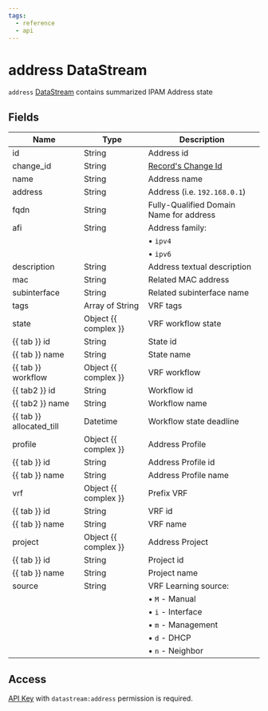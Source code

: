 ```yaml
---
tags:
  - reference
  - api
---
```

# address DataStream

`address` [DataStream](index.md) contains summarized IPAM Address state

## Fields

| Name                     | Type                 | Description                              |
| ------------------------ | -------------------- | ---------------------------------------- |
| id                       | String               | Address id                               |
| change_id                | String               | [Record's Change Id](index.md#change-id) |
| name                     | String               | Address name                             |
| address                  | String               | Address (i.e. `192.168.0.1`)             |
| fqdn                     | String               | Fully-Qualified Domain Name for address  |
| afi                      | String               | Address family:                          |
|                          |                      | &bull; `ipv4`                            |
|                          |                      | &bull; `ipv6`                            |
| description              | String               | Address textual description              |
| mac                      | String               | Related MAC address                      |
| subinterface             | String               | Related subinterface name                |
| tags                     | Array of String      | VRF tags                                 |
| state                    | Object {{ complex }} | VRF workflow state                       |
| {{ tab }} id             | String               | State id                                 |
| {{ tab }} name           | String               | State name                               |
| {{ tab }} workflow       | Object {{ complex }} | VRF workflow                             |
| {{ tab2 }} id            | String               | Workflow id                              |
| {{ tab2 }} name          | String               | Workflow name                            |
| {{ tab }} allocated_till | Datetime             | Workflow state deadline                  |
| profile                  | Object {{ complex }} | Address Profile                          |
| {{ tab }} id             | String               | Address Profile id                       |
| {{ tab }} name           | String               | Address Profile name                     |
| vrf                      | Object {{ complex }} | Prefix VRF                               |
| {{ tab }} id             | String               | VRF id                                   |
| {{ tab }} name           | String               | VRF name                                 |
| project                  | Object {{ complex }} | Address Project                          |
| {{ tab }} id             | String               | Project id                               |
| {{ tab }} name           | String               | Project name                             |
| source                   | String               | VRF Learning source:                     |
|                          |                      | &bull; `M` - Manual                      |
|                          |                      | &bull; `i` - Interface                   |
|                          |                      | &bull; `m` - Management                  |
|                          |                      | &bull; `d` - DHCP                        |
|                          |                      | &bull; `n` - Neighbor                    |

## Access

[API Key](../../../user/reference/concepts/apikey/index.md) with `datastream:address` permission
is required.
